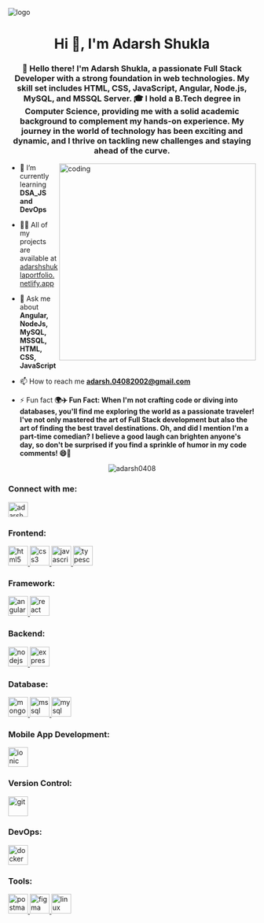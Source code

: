 ![logo](https://i.imgur.com/rmIAWiB.png)
<h1 align="center">Hi 👋, I'm Adarsh Shukla</h1>
<h3 align="center">👋 Hello there! I'm Adarsh Shukla, a passionate Full Stack Developer with a strong foundation in web technologies. My skill set includes HTML, CSS, JavaScript, Angular, Node.js, MySQL, and MSSQL Server. 🎓 I hold a B.Tech degree in Computer Science, providing me with a solid academic background to complement my hands-on experience. My journey in the world of technology has been exciting and dynamic, and I thrive on tackling new challenges and staying ahead of the curve.</h3>

<img align="right" alt="coding" width="400" src="https://gifdb.com/images/high/animated-chock-coding-c78f6elj32sfoi8q.gif">

- 🌱 I’m currently learning **DSA_JS and DevOps**

- 👨‍💻 All of my projects are available at [adarshshuklaportfolio.netlify.app](adarshshuklaportfolio.netlify.app)

- 💬 Ask me about **Angular, NodeJs, MySQL, MSSQL, HTML, CSS, JavaScript**

- 📫 How to reach me **adarsh.04082002@gmail.com**

- ⚡ Fun fact **🌍✈️ Fun Fact: When I'm not crafting code or diving into databases, you'll find me exploring the world as a passionate traveler! I've not only mastered the art of Full Stack development but also the art of finding the best travel destinations. Oh, and did I mention I'm a part-time comedian? I believe a good laugh can brighten anyone's day, so don't be surprised if you find a sprinkle of humor in my code comments! 😄🚀**
 <p align="center"> <img src="https://github-readme-streak-stats.herokuapp.com/?user=adarsh0408&" alt="adarsh0408" /></p>
<h3 align="left">Connect with me:</h3>
<p align="left">
<a href="https://www.linkedin.com/in/adarsh-shukla-software-developer/" target="blank"><img align="center" src="https://i.imgur.com/YDs0eeZ.png" alt="adarsh shukla" height="30" width="40" /></a>
</p>

 
<h3 align="left">Frontend:</h3>
  <a href="https://www.w3.org/html/" target="_blank" rel="noreferrer"> <img src="https://i.imgur.com/UDRMqjD.png" alt="html5" width="40" height="40"/> </a> <a href="https://www.w3schools.com/css/" target="_blank" rel="noreferrer"> <img src="https://i.imgur.com/b6Hu8AA.png" alt="css3" width="40" height="40"/> </a>  <a href="https://developer.mozilla.org/en-US/docs/Web/JavaScript" target="_blank" rel="noreferrer"> <img src="https://i.imgur.com/uG9YgOS.png" alt="javascript" width="40" height="40"/> </a>    <a href="https://www.typescriptlang.org/" target="_blank" rel="noreferrer"> <img src="https://i.imgur.com/OLkvJuw.png" alt="typescript" width="40" height="40"/> </a>
<h3 align="left">Framework:</h3>
 <a href="https://angular.io" target="_blank" rel="noreferrer"> <img src="https://angular.io/assets/images/logos/angular/angular.svg" alt="angular" width="40" height="40"/> </a> <a href="https://reactjs.org/" target="_blank" rel="noreferrer"> <img src="https://i.imgur.com/3iNUceb.png" alt="react" width="40" height="40"/> </a> 
 
<h3 align="left">Backend:</h3>
  <a href="https://nodejs.org" target="_blank" rel="noreferrer"> <img src="https://i.imgur.com/Voq3sLe.png" alt="nodejs" width="40" height="40"/> </a>
  <a href="https://expressjs.com" target="_blank" rel="noreferrer"> <img src="https://i.imgur.com/pVkqSCt.png" alt="express" width="40" height="40"/> </a> 
<h3 align="left">Database:</h3>
  <a href="https://www.mongodb.com/" target="_blank" rel="noreferrer"> <img src="https://i.imgur.com/FrAWPOb.png" alt="mongodb" width="40" height="40"/> </a>  <a href="https://www.microsoft.com/en-us/sql-server" target="_blank" rel="noreferrer"> <img src="https://www.svgrepo.com/show/303229/microsoft-sql-server-logo.svg" alt="mssql" width="40" height="40"/> </a>   <a href="https://www.mysql.com/" target="_blank" rel="noreferrer"> <img src="https://i.imgur.com/sZiOspD.png" alt="mysql" width="40" height="40"/> </a> 
<h3 align="left">Mobile App Development:</h3>
  <a href="https://ionicframework.com" target="_blank" rel="noreferrer"> <img src="https://upload.wikimedia.org/wikipedia/commons/d/d1/Ionic_Logo.svg" alt="ionic" width="40" height="40"/> </a>
<h3 align="left">Version Control:</h3>
<a href="https://git-scm.com/" target="_blank" rel="noreferrer"> <img src="https://www.vectorlogo.zone/logos/git-scm/git-scm-icon.svg" alt="git" width="40" height="40"/> </a>
<h3 align="left">DevOps:</h3>
  <a href="https://www.docker.com/" target="_blank" rel="noreferrer"> <img src="https://i.imgur.com/M95jKKe.png" alt="docker" width="40" height="40"/> </a> 
<h3 align="left">Tools:</h3>
  <a href="https://postman.com" target="_blank" rel="noreferrer"> <img src="https://www.vectorlogo.zone/logos/getpostman/getpostman-icon.svg" alt="postman" width="40" height="40"/> </a> 
  <a href="https://www.figma.com/" target="_blank" rel="noreferrer"> <img src="https://www.vectorlogo.zone/logos/figma/figma-icon.svg" alt="figma" width="40" height="40"/> </a>     <a href="https://www.linux.org/" target="_blank" rel="noreferrer"> <img src="https://i.imgur.com/Z1aTPAh.png" alt="linux" width="40" height="40"/> </a> 
